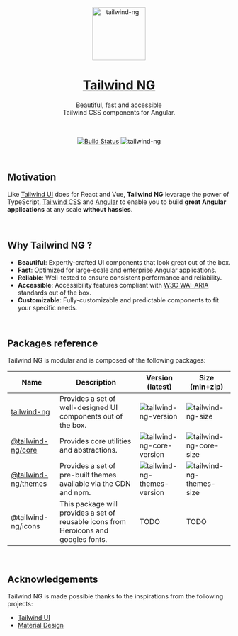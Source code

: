 <div align="center">
  <a href="https://tailwind-ng.com/">
    <img src="https://ngxtw-assets.pages.dev/ngxtw-logo-doc.png" alt="tailwind-ng" height="120" />
    <h1>Tailwind NG</h1>
  </a>
</div>

<div align="center">
Beautiful, fast and accessible <br/> Tailwind CSS components for Angular.
<br/>
<br/>
<br/>

[![Build Status](https://dev.azure.com/artandev/Labs/_apis/build/status%2Ftailwind-ng?branchName=next)](https://dev.azure.com/artandev/Labs/_build/latest?definitionId=2&branchName=next)
![tailwind-ng](https://badgen.net/bundlephobia/minzip/tailwind-ng)

</div>
<br/>

## Motivation

Like [Tailwind UI](https://tailwindui.com/) does for React and Vue, **Tailwind NG** levarage the power of TypeScript, [Tailwind CSS](https://tailwindcss.com/)
and [Angular](https://angular.dev) to enable you to build **great Angular applications** at any scale **without hassles**.

<br/>

## Why Tailwind NG ?

- **Beautiful**: Expertly-crafted UI components that look great out of the box.
- **Fast**: Optimized for large-scale and enterprise Angular applications.
- **Reliable**: Well-tested to ensure consistent performance and reliability.
- **Accessible**: Accessibility features compliant with [W3C WAI-ARIA](https://www.w3.org/TR/wai-aria/) standards out of the box.
- **Customizable**: Fully-customizable and predictable components to fit your specific needs.

<br/>

## Packages reference

Tailwind NG is modular and is composed of the following packages:

| Name                                          | Description                                                                          | Version (latest)                                          | Size (min+zip)                                        |
| --------------------------------------------- | ------------------------------------------------------------------------------------ | --------------------------------------------------------- | ----------------------------------------------------- |
| [tailwind-ng][tailwind-ng-npm]                | Provides a set of well-designed UI components out of the box.                        | ![tailwind-ng-version][tailwind-ng-version]               | ![tailwind-ng-size][tailwind-ng-minzip]               |
| [@tailwind-ng/core][tailwind-ng-core-npm]     | Provides core utilities and abstractions.                                            | ![tailwind-ng-core-version][tailwind-ng-core-version]     | ![tailwind-ng-core-size][tailwind-ng-core-minzip]     |
| [@tailwind-ng/themes][tailwind-ng-themes-npm] | Provides a set of pre-built themes available via the CDN and npm.                    | ![tailwind-ng-themes-version][tailwind-ng-themes-version] | ![tailwind-ng-themes-size][tailwind-ng-themes-minzip] |
| @tailwind-ng/icons                            | This package will provides a set of reusable icons from Heroicons and googles fonts. | TODO                                                      | TODO                                                  |

<br/>

## Acknowledgements

Tailwind NG is made possible thanks to the inspirations from the following projects:

- [Tailwind UI](https://tailwindui.com/)
- [Material Design](https://m3.material.io/)

[tailwind-ng-version]: https://badgen.net/npm/v/tailwind-ng
[tailwind-ng-npm]: https://www.npmjs.com/package/tailwind-ng
[tailwind-ng-minzip]: https://badgen.net/bundlephobia/minzip/tailwind-ng
[tailwind-ng-core-npm]: https://www.npmjs.com/package/@tailwind-ng/core
[tailwind-ng-core-version]: https://badgen.net/npm/v/@tailwind-ng/core
[tailwind-ng-core-minzip]: https://badgen.net/bundlephobia/minzip/@tailwind-ng/core@latest
[tailwind-ng-themes-npm]: https://www.npmjs.com/package/@tailwind-ng/themes
[tailwind-ng-themes-version]: https://badgen.net/npm/v/@tailwind-ng/themes
[tailwind-ng-themes-minzip]: https://badgen.net/bundlephobia/minzip/@tailwind-ng/themes@latest
